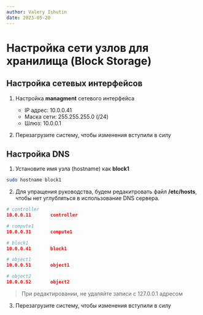 ```yaml
---
author: Valery Ishutin
date: 2023-05-20
---
```


# Настройка сети узлов для хранилища (Block Storage)

## Настройка сетевых интерфейсов

1. Настройка **managment** сетевого интерфейса
    - IP адрес: 10.0.0.41
    - Маска сети: 255.255.255.0 (/24)
    - Шлюз: 10.0.0.1
 
2. Перезагрузите систему, чтобы изменения вступили в силу

## Настройка DNS

1. Установите имя узла (hostname) как **block1**

```bash
sudo hostname block1
```

2. Для упращения руководства, будем редакитровать файл **/etc/hosts**, чтобы нет углубляться в использование DNS сервера.

```cmake
# controller
10.0.0.11       controller

# compute1
10.0.0.31       compute1

# block1
10.0.0.41       block1

# object1
10.0.0.51       object1

# object2
10.0.0.52       object2
```

> При редактировании, не удаляйте записи с 127.0.0.1 адресом

3. Перезагрузите систему, чтобы изменения вступили в силу